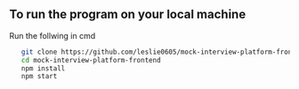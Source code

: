 ## To run the program on your local machine
Run the follwing in cmd
```bash
   git clone https://github.com/leslie0605/mock-interview-platform-frontend.git
   cd mock-interview-platform-frontend
   npm install
   npm start
   ```
